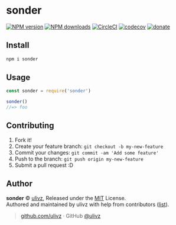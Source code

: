 # sonder

[![NPM version](https://img.shields.io/npm/v/sonder.svg?style=flat)](https://npmjs.com/package/sonder) [![NPM downloads](https://img.shields.io/npm/dm/sonder.svg?style=flat)](https://npmjs.com/package/sonder) [![CircleCI](https://circleci.com/gh/ULIVZ/sonder/tree/master.svg?style=shield)](https://circleci.com/gh/ULIVZ/sonder/tree/master)  [![codecov](https://codecov.io/gh/ULIVZ/sonder/branch/master/graph/badge.svg)](https://codecov.io/gh/ULIVZ/sonder)
 [![donate](https://img.shields.io/badge/$-donate-ff69b4.svg?maxAge=2592000&style=flat)](https://github.com/ULIVZ/donate)

## Install

```bash
npm i sonder
```

## Usage

```js
const sonder = require('sonder')

sonder()
//=> foo
```

## Contributing

1. Fork it!
2. Create your feature branch: `git checkout -b my-new-feature`
3. Commit your changes: `git commit -am 'Add some feature'`
4. Push to the branch: `git push origin my-new-feature`
5. Submit a pull request :D


## Author

**sonder** © [ulivz](https://github.com/ULIVZ), Released under the [MIT](./LICENSE) License.<br>
Authored and maintained by ulivz with help from contributors ([list](https://github.com/ULIVZ/sonder/contributors)).

> [github.com/ulivz](https://github.com/ulivz) · GitHub [@ulivz](https://github.com/ULIVZ)
